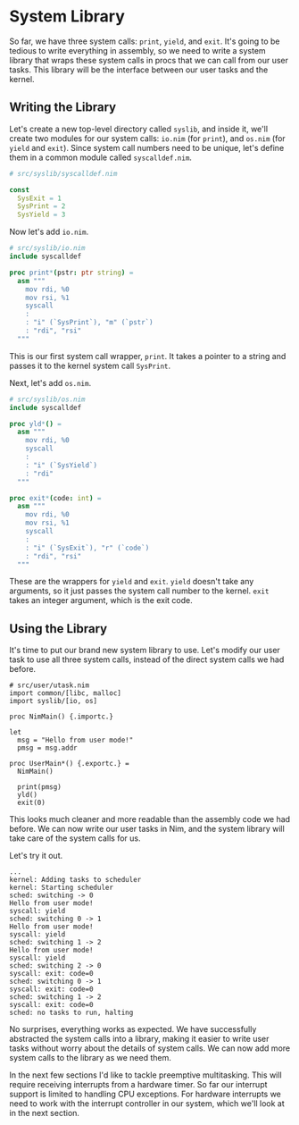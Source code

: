 # System Library

So far, we have three system calls: `print`, `yield`, and `exit`. It's going to be tedious
to write everything in assembly, so we need to write a system library that wraps these
system calls in procs that we can call from our user tasks. This library will be the
interface between our user tasks and the kernel.

## Writing the Library

Let's create a new top-level directory called `syslib`, and inside it, we'll create two
modules for our system calls: `io.nim` (for `print`), and `os.nim` (for `yield` and
`exit`). Since system call numbers need to be unique, let's define them in a common module
called `syscalldef.nim`.

```nim
# src/syslib/syscalldef.nim

const
  SysExit = 1
  SysPrint = 2
  SysYield = 3
```

Now let's add `io.nim`.

```nim
# src/syslib/io.nim
include syscalldef

proc print*(pstr: ptr string) =
  asm """
    mov rdi, %0
    mov rsi, %1
    syscall
    :
    : "i" (`SysPrint`), "m" (`pstr`)
    : "rdi", "rsi"
  """
```

This is our first system call wrapper, `print`. It takes a pointer to a string and passes
it to the kernel system call `SysPrint`.

Next, let's add `os.nim`.

```nim
# src/syslib/os.nim
include syscalldef

proc yld*() =
  asm """
    mov rdi, %0
    syscall
    :
    : "i" (`SysYield`)
    : "rdi"
  """

proc exit*(code: int) =
  asm """
    mov rdi, %0
    mov rsi, %1
    syscall
    :
    : "i" (`SysExit`), "r" (`code`)
    : "rdi", "rsi"
  """
```

These are the wrappers for `yield` and `exit`. `yield` doesn't take any arguments, so it
just passes the system call number to the kernel. `exit` takes an integer argument, which
is the exit code.

## Using the Library

It's time to put our brand new system library to use. Let's modify our user task to use
all three system calls, instead of the direct system calls we had before.

```nim{3,14-16}
# src/user/utask.nim
import common/[libc, malloc]
import syslib/[io, os]

proc NimMain() {.importc.}

let
  msg = "Hello from user mode!"
  pmsg = msg.addr

proc UserMain*() {.exportc.} =
  NimMain()

  print(pmsg)
  yld()
  exit(0)
```

This looks much cleaner and more readable than the assembly code we had before. We can now
write our user tasks in Nim, and the system library will take care of the system calls for
us.

Let's try it out.

```sh-session
...
kernel: Adding tasks to scheduler
kernel: Starting scheduler
sched: switching -> 0
Hello from user mode!
syscall: yield
sched: switching 0 -> 1
Hello from user mode!
syscall: yield
sched: switching 1 -> 2
Hello from user mode!
syscall: yield
sched: switching 2 -> 0
syscall: exit: code=0
sched: switching 0 -> 1
syscall: exit: code=0
sched: switching 1 -> 2
syscall: exit: code=0
sched: no tasks to run, halting
```

No surprises, everything works as expected. We have successfully abstracted the system
calls into a library, making it easier to write user tasks without worry about the details
of system calls. We can now add more system calls to the library as we need them.

In the next few sections I'd like to tackle preemptive multitasking. This will require
receiving interrupts from a hardware timer. So far our interrupt support is limited to
handling CPU exceptions. For hardware interrupts we need to work with the interrupt
controller in our system, which we'll look at in the next section.
